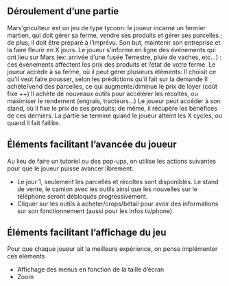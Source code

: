 ## Déroulement d’une partie
Mars'griculteur est un jeu de type tycoon: le joueur incarne un fermier martien, qui doit gérer sa ferme, vendre ses produits et gérer ses parcelles ; de plus, il doit être préparé à l’imprévu.
Son but, maintenir son entreprise et la faire fleurir en X jours.
Le joueur s’informe en ligne des événements qui ont lieu sur Mars (ex: arrivée d’une fusée Terrestre, pluie de vaches, etc…) : ces événements affectent les prix des produits et l’état de votre ferme.
Le joueur accède à sa ferme, où il peut gérer plusieurs éléments:
Il choisit ce qu'il veut faire pousser, selon les prédictions qu’il fait sur la demande
Il achète/vend des parcelles, ce qui augmente/diminue le prix de loyer (coût fixe ++)
Il achète de nouveaux outils pour accélérer les récoltes, ou maximiser le rendement (engrais, tracteurs...)
Le joueur peut accéder à son stand, où il fixe le prix de ses produits;  de même, il récupère les bénéfices de ces derniers.
La partie se termine quand le joueur atteint les X cycles, ou quand il fait faillite.



## Éléments facilitant l’avancée du joueur
Au lieu de faire un tutoriel ou des pop-ups, on utilise les actions suivantes pour que le joueur puisse avancer librement:
* Le jour 1, seulement les parcelles et récoltes sont disponibles. Le stand de vente, le camion avec les outils ainsi que les nouvelles sur le téléphone seront débloqués progressivement.
* Cliquer sur les outils à acheter/crops/bétail pour avoir des informations sur son fonctionnement (aussi pour les infos tv/phone)




## Éléments facilitant l’affichage du jeu
Pour que chaque joueur ait la meilleure expérience, on pense implémenter ces éléments
* Affichage des menus en fonction de la taille d’écran
* Zoom 
